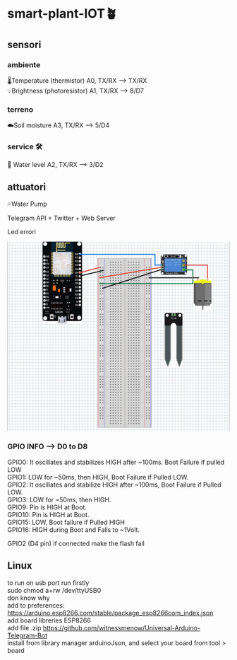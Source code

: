 # smart-plant-IOT🪴


## sensori
### ambiente
🌡️Temperature (thermistor) A0, TX/RX --> TX/RX<br /> 
💡Brightness (photoresistor) A1, TX/RX --> 8/D7<br />

### terreno
☁️Soil moisture A3, TX/RX --> 5/D4

### service 🛠️
🌊 Water level A2, TX/RX --> 3/D2

## attuatori
💦Water Pump


Telegram API + Twitter + Web Server



Led errori


![Alt text](circuito.jpg?raw=true "Title")




### GPIO INFO --> D0 to D8
GPIO0: It oscillates and stabilizes HIGH after ~100ms. Boot Failure if pulled LOW <br />
GPIO1: LOW for ~50ms, then HIGH, Boot Failure if Pulled LOW. <br />
GPIO2: It oscillates and stabilize HIGH after ~100ms, Boot Failure if Pulled LOW. <br />
GPIO3: LOW for ~50ms, then HIGH. <br />
GPIO9: Pin is HIGH at Boot. <br />
GPIO10: Pin is HIGH at Boot. <br />
GPIO15: LOW, Boot failure if Pulled HIGH <br/>
GPIO16: HIGH during Boot and Falls to ~1Volt. <br/>

GPIO2 (D4 pin) if connected make the flash fail

## Linux
to run on usb port run firstly <br/>
sudo chmod a+rw /dev/ttyUSB0 <br/>
don know why <br/>
add to preferences: https://arduino.esp8266.com/stable/package_esp8266com_index.json <br/>
add board libreries ESP8266 <br/>
add file .zip https://github.com/witnessmenow/Universal-Arduino-Telegram-Bot <br/>
install from library manager arduinoJson, and select your board from tool > board <br/>


